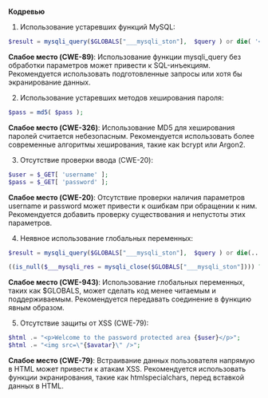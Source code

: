 **Кодревью**

1. Использование устаревших функций MySQL:

```php
$result = mysqli_query($GLOBALS["___mysqli_ston"],  $query ) or die( '<pre>' . ((is_object($GLOBALS["___mysqli_ston"])) ? mysqli_error($GLOBALS["___mysqli_ston"]) : (($___mysqli_res = mysqli_connect_error()) ? $___mysqli_res : false)) . '</pre>' );
```
**Слабое место (CWE-89)**: Использование функции mysqli_query без обработки параметров может привести к SQL-инъекциям. Рекомендуется использовать подготовленные запросы или хотя бы экранирование данных.

2. Использование устаревших методов хеширования пароля:

```php
$pass = md5( $pass );
```
**Слабое место (CWE-326)**: Использование MD5 для хеширования паролей считается небезопасным. Рекомендуется использовать более современные алгоритмы хеширования, такие как bcrypt или Argon2.

3. Отсутствие проверки ввода (CWE-20):

```php
$user = $_GET[ 'username' ];
$pass = $_GET[ 'password' ];
```
**Слабое место (CWE-20)**: Отсутствие проверки наличия параметров username и password может привести к ошибкам при обращении к ним. Рекомендуется добавить проверку существования и непустоты этих параметров.

4. Неявное использование глобальных переменных:

```php
$result = mysqli_query($GLOBALS["___mysqli_ston"],  $query ) or die(...
```

```php
((is_null($___mysqli_res = mysqli_close($GLOBALS["___mysqli_ston"]))) ? false : $___mysqli_res);
```
**Слабое место (CWE-943)**: Использование глобальных переменных, таких как $GLOBALS, может сделать код менее читаемым и поддерживаемым. Рекомендуется передавать соединение в функцию явным образом.

5. Отсутствие защиты от XSS (CWE-79):

```php
$html .= "<p>Welcome to the password protected area {$user}</p>";
$html .= "<img src=\"{$avatar}\" />";
```

**Слабое место (CWE-79)**: Встраивание данных пользователя напрямую в HTML может привести к атакам XSS. Рекомендуется использовать функции экранирования, такие как htmlspecialchars, перед вставкой данных в HTML.